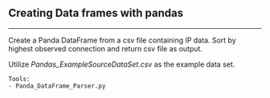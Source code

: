 ## Creating Data frames with pandas
-------------------------------------
Create a Panda DataFrame from a csv file containing IP data.
Sort by highest observed connection and return csv file as output.

Utilize _Pandas_ExampleSourceDataSet.csv_ as the example data set.

```
Tools:
- Panda_DataFrame_Parser.py
```

